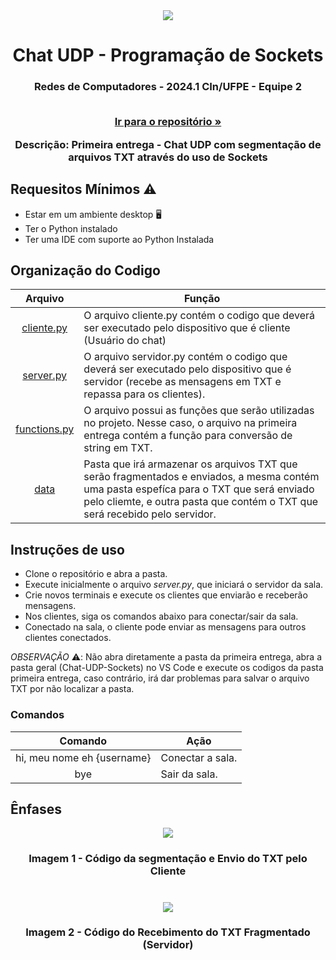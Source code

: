 <div align="center">
<img src="https://github.com/mikaellmiguel/Chat-UDP-Sockets/assets/144696910/b2494c37-e120-4b6c-a1a9-f0988699ea77" />
</div>

<h1 align="center">Chat UDP - Programação de Sockets</h1> 
  <h3 align="center">Redes de Computadores - 2024.1 CIn/UFPE - Equipe 2 


<p align="center">
<br />
  <a href="https://github.com/mikaellmiguel/Chat-UDP-Sockets"><strong>Ir para o repositório »</strong></a>
<br />
</p>

<p align="center">
    Descrição: Primeira entrega - Chat UDP com segmentação de arquivos TXT através do uso de Sockets
</p>

## Requesitos Mínimos ⚠️
* Estar em um ambiente desktop 🖥️
* Ter o Python instalado
* Ter uma IDE com suporte ao Python Instalada


## Organização do Codigo
Arquivo  | Função
:--------:| -------------
<a href="https://github.com/mikaellmiguel/Chat-UDP-Sockets/blob/main/primeira_entrega/client.py">cliente.py</a> | O arquivo cliente.py contém o codigo que deverá ser executado pelo dispositivo que é cliente (Usuário do chat)
<a href="hhttps://github.com/mikaellmiguel/Chat-UDP-Sockets/blob/main/primeira_entrega/server.py">server.py</a>| O arquivo servidor.py contém o codigo que deverá ser executado pelo dispositivo que é servidor (recebe as mensagens em TXT e repassa para os clientes).
<a href="https://github.com/mikaellmiguel/Chat-UDP-Sockets/blob/main/primeira_entrega/functions.py">functions.py</a>| O arquivo possui as funções que serão utilizadas no projeto. Nesse caso, o arquivo na primeira entrega contém a função para conversão de string em TXT.
<a href="https://github.com/mikaellmiguel/Chat-UDP-Sockets/blob/main/primeira_entrega/functions.py">data</a>| Pasta que irá armazenar os arquivos TXT que serão fragmentados e enviados, a mesma contém uma pasta espefíca para o TXT que será enviado pelo cliemte, e outra pasta que contém o TXT que será recebido pelo servidor.

## Instruções de uso 
* Clone o repositório e abra a pasta.
* Execute inicialmente o arquivo *server.py*, que iniciará o servidor da sala.
* Crie novos terminais e execute os clientes que enviarão e receberão mensagens.
* Nos clientes, siga os comandos abaixo para conectar/sair da sala.
* Conectado na sala, o cliente pode enviar as mensagens para outros clientes conectados.

*OBSERVAÇÃO* ⚠️: Não abra diretamente a pasta da primeira entrega, abra a pasta geral (Chat-UDP-Sockets) no VS Code e execute os codigos da pasta primeira entrega, caso contrário, irá dar problemas para salvar o arquivo TXT por não localizar a pasta.


### Comandos
Comando  | Ação
:--------:| -------------
hi, meu nome eh {username}| Conectar a sala.
bye|  Sair da sala.


## Ênfases
<div align="center">
<img src="https://github.com/mikaellmiguel/Chat-UDP-Sockets/assets/144696910/43538bb5-e3e6-4d4c-8be0-d5db39d28261" />
</div>

<h3 align="center">Imagem 1 - Código da segmentação e Envio do TXT pelo Cliente</h3>


#
#
<div align="center">
<img src="https://github.com/mikaellmiguel/Chat-UDP-Sockets/assets/144696910/2097643c-3285-440c-bc4a-a9771266e923" />
</div>

<h3 align="center">Imagem 2 - Código do Recebimento do TXT Fragmentado (Servidor)</h3>
